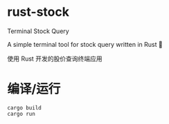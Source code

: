 # rust-stock

Terminal Stock Query

A simple terminal tool for stock query written in Rust 🦀

使用 Rust 开发的股价查询终端应用

# 编译/运行

```
cargo build 
cargo run
```
